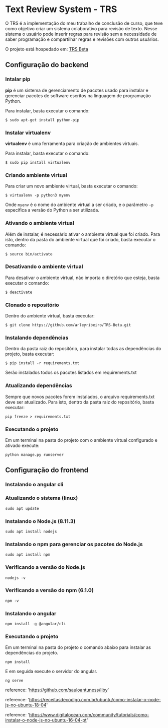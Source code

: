 # Text Review System - TRS
O TRS é a implementação do meu trabalho de conclusão de curso, que teve como objetivo criar um sistema colaborativo para revisão de texto. Nesse sistema o usuário pode inserir regras para revisão sem a necessidade de saber programação e compartilhar regras e revisões com outros usuários.

O projeto está hospedado em: [TRS Beta](http://tcc2trs.herokuapp.com/#/home) 

## Configuração do backend

### Intalar pip

**pip** é um sistema de gerenciamento de pacotes usado para instalar e gerenciar pacotes de software escritos na linguagem de programação Python.

Para instalar, basta executar o comando:

`$ sudo apt-get install python-pip`


### Instalar virtualenv

**virtualenv** é uma ferramenta para criação de ambientes virtuais.

Para instalar, basta executar o comando:

`$ sudo pip install virtualenv`


### Criando ambiente virtual

Para criar um novo ambiente virtual, basta executar o comando:

`$ virtualenv -p python3 myenv`

Onde `myenv` é o nome do ambiente virtual a ser criado, e o parâmetro `-p` específica a versão do Python a ser utilizada.

### Ativando o ambiente virtual

Além de instalar, é necessário ativar o ambiente virtual que foi criado. Para isto, dentro da pasta do ambiente virtual que foi criado, basta executar o comando:

`$ source bin/activate`


### Desativando o ambiente virtual

Para desativar o ambiente virtual, não importa o diretório que esteja, basta executar o comando:

`$ deactivate`


### Clonado o repositório

Dentro do ambiente virtual, basta executar:

`$ git clone https://github.com/arleyribeiro/TRS-Beta.git`


### Instalando dependências

Dentro da pasta raiz do repositório, para instalar todas as dependências do projeto, basta executar:

`$ pip install -r requirements.txt`

Serão instalados todos os pacotes listados em requirements.txt


### Atualizando dependências

Sempre que novos pacotes forem instalados, o arquivo requirements.txt deve ser atualizado. Para isto, dentro da pasta raiz do repositório, basta executar:

`pip freeze > requirements.txt`

### Executando o projeto

Em um terminal na pasta do projeto com o ambiente virtual configurado e ativado execute:

`python manage.py runserver`

## Configuração do frontend

### Instalando o angular cli

### Atualizando o sistema (linux)

`sudo apt update`

### Instalando o Node.js (8.11.3)

`sudo apt install nodejs`

### Instalando o npm para gerenciar os pacotes do Node.js

`sudo apt install npm`

### Verificando a versão do Node.js

`nodejs -v`

### Verificando a versão do npm (6.1.0)

`npm -v`

### Instalando o angular

`npm install -g @angular/cli`

### Executando o projeto

Em um terminal na pasta do projeto o comando abaixo para instalar as dependências do projeto.

`npm install`

E em seguida execute o servidor do angular.

`ng serve`

reference: 'https://github.com/sauloantuness/liby'

reference: 'https://receitasdecodigo.com.br/ubuntu/como-instalar-o-node-js-no-ubuntu-18-04'

reference: 'https://www.digitalocean.com/community/tutorials/como-instalar-o-node-js-no-ubuntu-16-04-pt'
